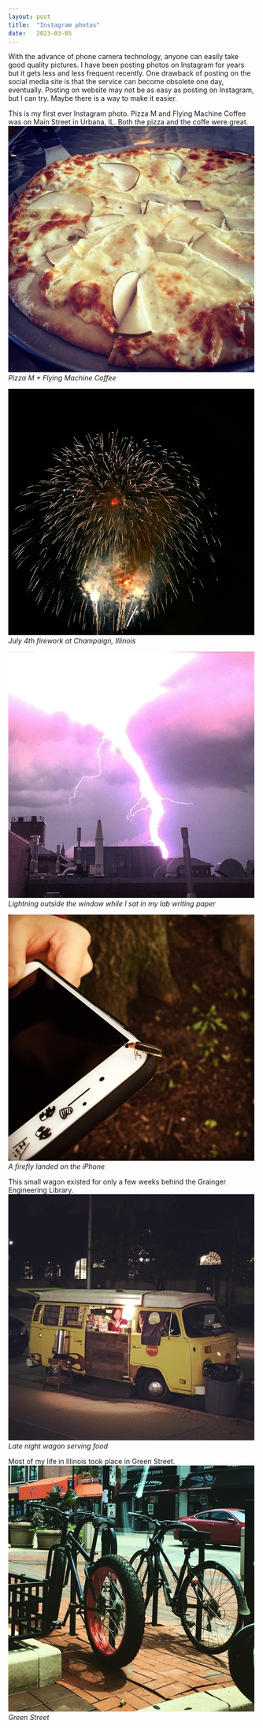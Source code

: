 ```yaml
---
layout: post
title:  "Instagram photos"
date:   2023-03-05
---
```


With the advance of phone camera technology, anyone can easily take good quality pictures. I have been posting photos on Instagram for years but it gets less and less frequent recently. One drawback of posting on the social media site is that the service can become obsolete one day, eventually. Posting on website may not be as easy as posting on Instagram, but I can try. Maybe there is a way to make it easier.  

This is my first ever Instagram photo. Pizza M and Flying Machine Coffee was on Main Street in Urbana, IL. Both the pizza and the coffe were great.   
![](/assets/illinois/pizza-m.jpg)  
*Pizza M + Flying Machine Coffee* 

![](/assets/illinois/fireworks.jpg)  
*July 4th firework at Champaign, Illinois*

![](/assets/illinois/lightning.jpg)  
*Lightning outside the window while I sat in my lab writing paper*

![](/assets/illinois/firefly.jpg)  
*A firefly landed on the iPhone*

This small wagon existed for only a few weeks behind the Grainger Engineering Library.  
![](/assets/illinois/vwagon.jpg)  
*Late night wagon serving food*  

Most of my life in Illinois took place in Green Street.  
![](/assets/illinois/green-st.jpg)  
*Green Street*  
